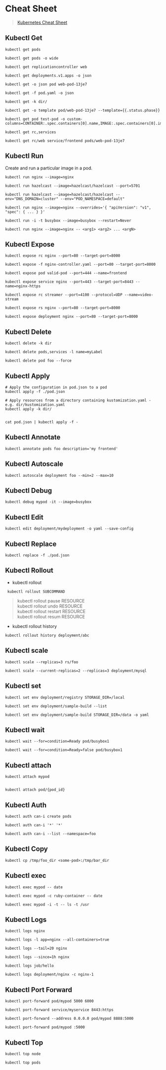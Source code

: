 # Cheat Sheet 

> [Kubernetes Cheat Sheet](https://kubernetes.io/docs/reference/generated/kubectl/kubectl-commands#-strong-getting-started-strong-)


## Kubectl Get 

```shell
kubectl get pods

kubectl get pods -o wide

kubectl get replicationcontroller web

kubectl get deployments.v1.apps -o json

kubectl get -o json pod web-pod-13je7

kubectl get -f pod.yaml -o json

kubectl get -k dir/

kubectl get -o template pod/web-pod-13je7 --template={{.status.phase}}

kubectl get pod test-pod -o custom-columns=CONTAINER:.spec.containers[0].name,IMAGE:.spec.containers[0].image

kubectl get rc,services

kubectl get rc/web service/frontend pods/web-pod-13je7
```

## Kubectl Run 

Create and run a particular image in a pod.

```shell
kubectl run nginx --image=nginx

kubectl run hazelcast --image=hazelcast/hazelcast --port=5701

kubectl run hazelcast --image=hazelcast/hazelcast --env="DNS_DOMAIN=cluster" --env="POD_NAMESPACE=default"

kubectl run nginx --image=nginx --overrides='{ "apiVersion": "v1", "spec": { ... } }'

kubectl run -i -t busybox --image=busybox --restart=Never

kubectl run nginx --image=nginx -- <arg1> <arg2> ... <argN>
```

## Kubectl Expose 

```shell
kubectl expose rc nginx --port=80 --target-port=8000

kubectl expose -f nginx-controller.yaml --port=80 --target-port=8000

kubectl expose pod valid-pod --port=444 --name=frontend

kubectl expose service nginx --port=443 --target-port=8443 --name=nginx-https

kubectl expose rc streamer --port=4100 --protocol=UDP --name=video-stream

kubectl expose rs nginx --port=80 --target-port=8000

kubectl expose deployment nginx --port=80 --target-port=8000
```

## Kubectl Delete 

```shell 
kubectl delete -k dir

kubectl delete pods,services -l name=myLabel

kubectl delete pod foo --force
```

## Kubectl Apply 

```shell
# Apply the configuration in pod.json to a pod
kubectl apply -f ./pod.json

# Apply resources from a directory containing kustomization.yaml - e.g. dir/kustomization.yaml
kubectl apply -k dir/


cat pod.json | kubectl apply -f -
```

## Kubectl Annotate 

```shell
kubectl annotate pods foo description='my frontend'
```

## Kubectl Autoscale 

```shell
kubectl autoscale deployment foo --min=2 --max=10
```


## Kubectl Debug 

```shell
kubectl debug mypod -it --image=busybox
```

## Kubectl Edit 

```shell
kubectl edit deployment/mydeployment -o yaml --save-config
```

## Kubectl Replace 

```shell
kubectl replace -f ./pod.json
```


## Kubectl Rollout 


- kubectl rollout

```shell 
 kubectl rollout SUBCOMMAND
```

> kubectl rollout pause RESOURCE   
> kubectl rollout undo RESOURCE   
> kubectl rollout restart RESOURCE   
> kubectl rollout resum RESOURCE 


- kubectl rollout history 

```shell
kubectl rollout history deployment/abc
```

## Kubectl scale 

```shell
kubectl scale --replicas=3 rs/foo

kubectl scale --current-replicas=2 --replicas=3 deployment/mysql
```

## Kubectl set

```shell
kubectl set env deployment/registry STORAGE_DIR=/local

kubectl set env deployment/sample-build --list

kubectl set env deployment/sample-build STORAGE_DIR=/data -o yaml
```

## Kubectl wait

```shell
kubectl wait --for=condition=Ready pod/busybox1

kubectl wait --for=condition=Ready=false pod/busybox1
```

## Kubectl attach 

```shell
kubectl attach mypod


kubectl attach pod/{pod_id}
```


## Kubectl Auth 

```shell
kubectl auth can-i create pods

kubectl auth can-i '*' '*'

kubectl auth can-i --list --namespace=foo
```


## Kubectl Copy

```shell
kubectl cp /tmp/foo_dir <some-pod>:/tmp/bar_dir
```

## Kubectl exec 

```shell
kubectl exec mypod -- date

kubectl exec mypod -c ruby-container -- date

kubectl exec mypod -i -t -- ls -t /usr

```

## Kubectl Logs 

```shell
kubectl logs nginx

kubectl logs -l app=nginx --all-containers=true

kubectl logs --tail=20 nginx

kubectl logs --since=1h nginx

kubectl logs job/hello

kubectl logs deployment/nginx -c nginx-1
```

## Kubectl Port Forward 

```shell 
kubectl port-forward pod/mypod 5000 6000

kubectl port-forward service/myservice 8443:https

kubectl port-forward --address 0.0.0.0 pod/mypod 8888:5000

kubectl port-forward pod/mypod :5000
```

## Kubectl Top 

```shell 
kubectl top node 

kubectl top pods 
```